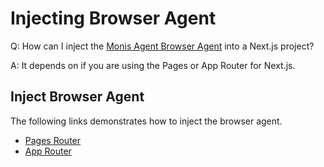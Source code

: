 # Injecting Browser Agent

Q: How can I inject the [Monis Agent Browser Agent](https://docs.monisagent.com/docs/browser/browser-monitoring/installation/install-browser-monitoring-agent/) into a Next.js project?

A: It depends on if you are using the Pages or App Router for Next.js. 


## Inject Browser Agent 
The following links demonstrates how to inject the browser agent.

 * [Pages Router](https://github.com/Cryptoking28/monisagent-node-examples/blob/9415503f3bd78fa5d87a7214596d51c946199474/nextjs/nextjs-legacy/pages/_document.jsx)
 * [App Router](https://github.com/Cryptoking28/monisagent-node-examples/blob/9415503f3bd78fa5d87a7214596d51c946199474/nextjs/nextjs-app-router/app/layout.js)
